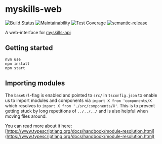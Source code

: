 # myskills-web

[![Build Status](https://travis-ci.com/JobtechSwe/myskills-web.svg?branch=master)](https://travis-ci.com/JobtechSwe/myskills-web)
[![Maintainability](https://api.codeclimate.com/v1/badges/e4539faffd7931524983/maintainability)](https://codeclimate.com/github/JobtechSwe/myskills-web/maintainability)
[![Test Coverage](https://api.codeclimate.com/v1/badges/e4539faffd7931524983/test_coverage)](https://codeclimate.com/github/JobtechSwe/myskills-web/test_coverage)
[![semantic-release](https://img.shields.io/badge/%20%20%F0%9F%93%A6%F0%9F%9A%80-semantic--release-e10079.svg)](https://github.com/semantic-release/semantic-release)

A web-interface for [myskills-api](https://github.com/JobtechSwe/myskills-api)

## Getting started

```
nvm use
npm install
npm start
```

## Importing modules

The `baseUrl`-flag is enabled and pointed to `src/` in `tsconfig.json` to enable us to import
modules and components via `import X from 'components/X` which resolves to `import X from './src/components/X'`. This is to prevent getting stuck by long repetitions of `../../../` and is also helpful
when moving files around.

You can read more about it here: [https://www.typescriptlang.org/docs/handbook/module-resolution.html](https://www.typescriptlang.org/docs/handbook/module-resolution.html)
